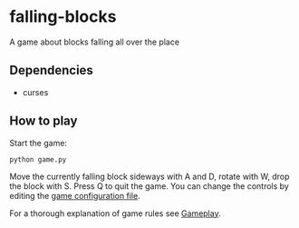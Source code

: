 # falling-blocks
A game about blocks falling all over the place

## Dependencies
* curses

## How to play
Start the game:
```
python game.py
```

Move the currently falling block sideways with A and D, rotate with W,
drop the block with S. Press Q to quit the game. You can change
the controls by editing the [game configuration file](https://github.com/s-nez/falling-blocks/blob/master/doc/config.md).

For a thorough explanation of game rules see [Gameplay](https://github.com/s-nez/falling-blocks/blob/master/doc/gameplay.md).
